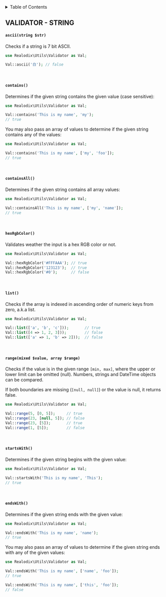 <!-- START doctoc generated TOC please keep comment here to allow auto update -->
<!-- DON'T EDIT THIS SECTION, INSTEAD RE-RUN doctoc TO UPDATE -->
<details>
<summary>Table of Contents</summary>

- [VALIDATOR - STRING](#validator---string)
    - [`ascii(string $str)`](#asciistring-str)
    - [`contains()`](#contains)
    - [`containsAll()`](#containsall)
    - [`hexRgbColor()`](#hexrgbcolor)
    - [`list()`](#list)
    - [`range(mixed $value, array $range)`](#rangemixed-value-array-range)
    - [`startsWith()`](#startswith)
    - [`endsWith()`](#endswith)

</details>
<!-- END doctoc generated TOC please keep comment here to allow auto update -->

VALIDATOR - STRING
---

#### `ascii(string $str)`

Checks if a string is 7 bit ASCII.

```php
use Realodix\Utils\Validator as Val;

Val::ascii('白'); // false
```

<br>

#### `contains()`

Determines if the given string contains the given value (case sensitive):

```php
use Realodix\Utils\Validator as Val;

Val::contains('This is my name', 'my');
// true
```

You may also pass an array of values to determine if the given string contains any of the values:

```php
use Realodix\Utils\Validator as Val;

Val::contains('This is my name', ['my', 'foo']);
// true
```

<br>

#### `containsAll()`

Determines if the given string contains all array values:

```php
use Realodix\Utils\Validator as Val;

Val::containsAll('This is my name', ['my', 'name']);
// true
```

<br>

#### `hexRgbColor()`

Validates weather the input is a hex RGB color or not.

```php
use Realodix\Utils\Validator as Val;

Val::hexRgbColor('#FFFAAA'); // true
Val::hexRgbColor('123123');  // true
Val::hexRgbColor('#0');      // false
```

<br>

#### `list()`

Checks if the array is indexed in ascending order of numeric keys from zero, a.k.a list.

```php
use Realodix\Utils\Validator as Val;

Val::list(['a', 'b', 'c']));       // true
Val::list([4 => 1, 2, 3]));        // false
Val::list(['a' => 1, 'b' => 2]));  // false
```

<br>

#### `range(mixed $value, array $range)`

Checks if the value is in the given range `[min, max]`, where the upper or lower limit can be omitted (null). Numbers, strings and DateTime objects can be compared.

If both boundaries are missing (`[null, null]`) or the value is null, it returns false.

```php
use Realodix\Utils\Validator as Val;

Val::range(5, [0, 5]);     // true
Val::range(23, [null, 5]); // false
Val::range(23, [5]);       // true
Val::range(1, [5]);        // false
```

<br>

#### `startsWith()`

Determines if the given string begins with the given value:

```php
use Realodix\Utils\Validator as Val;

Val::startsWith('This is my name', 'This');
// true
```

<br>

#### `endsWith()`

Determines if the given string ends with the given value:

```php
use Realodix\Utils\Validator as Val;

Val::endsWith('This is my name', 'name');
// true
```

You may also pass an array of values to determine if the given string ends with any of the given values:

```php
use Realodix\Utils\Validator as Val;

Val::endsWith('This is my name', ['name', 'foo']);
// true

Val::endsWith('This is my name', ['this', 'foo']);
// false
```
